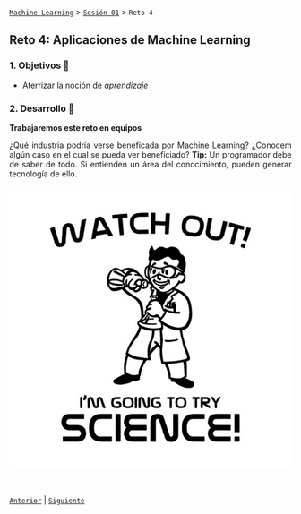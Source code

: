 [`Machine Learning`](../../README.md) > [`Sesión 01`](../README.md) > `Reto 4`
	
## Reto 4: Aplicaciones de Machine Learning

<div style="text-align: justify;">

### 1. Objetivos :dart:

- Aterrizar la noción de *aprendizaje*

### 2. Desarrollo :rocket:

**Trabajaremos este reto en equipos**   

¿Qué industria podría verse beneficada por Machine Learning? ¿Conocem algún caso en el cual se pueda ver beneficiado? **Tip:** Un programador debe de saber de todo. Si entienden un área del conocimiento, pueden generar tecnología de ello. 

![Science!](../imgassets/Science.jpg)


<br/>

[`Anterior`](../Ejemplo04/README.md) | [`Siguiente`](../Reto05/README.md)

</div>